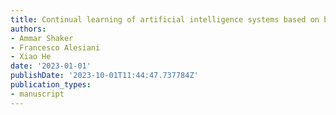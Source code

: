 ```yaml
---
title: Continual learning of artificial intelligence systems based on bi-level optimization
authors:
- Ammar Shaker
- Francesco Alesiani
- Xiao He
date: '2023-01-01'
publishDate: '2023-10-01T11:44:47.737784Z'
publication_types:
- manuscript
---
```

